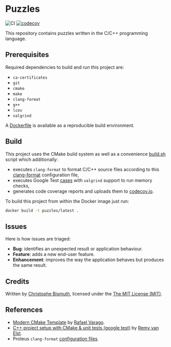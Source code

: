 # Puzzles

![CI](https://github.com/cbismuth/puzzles/workflows/CI/badge.svg)
[![codecov](https://codecov.io/gh/cbismuth/puzzles/branch/master/graph/badge.svg)](https://codecov.io/gh/cbismuth/puzzles)

This repository contains puzzles written in the C/C++ programming language.

## Prerequisites

Required dependencies to build and run this project are:

* `ca-certificates`
* `git`
* `cmake`
* `make`
* `clang-format`
* `g++`
* `lcov`
* `valgrind`

A [Dockerfile](Dockerfile) is available as a reproducible build environment.

## Build

This project uses the CMake build system as well as a convenience [build.sh](scripts/build.sh) script which additionally:
* executes `clang-format` to format C/C++ source files according to this [clang-format](.clang-format) configuration file,
* executes Google Test [cases](tests/core_tests) with `valgrind` support to run memory checks,
* generates code coverage reports and uploads them to [codecov.io](https://codecov.io/gh/cbismuth/puzzles).

To build this project from within the Docker image just run: 

```bash
docker build -t puzzles/latest .
```

## Issues

Here is how issues are triaged:

* **Bug**: identifies an unexpected result or application behaviour.
* **Feature**: adds a new end-user feature.
* **Enhancement**: improves the way the application behaves but produces the same result.

## Credits

Written by [Christophe Bismuth](https://www.linkedin.com/in/cbismuth/), licensed under the [The MIT License (MIT)](LICENSE.md).

## References

* [Modern CMake Template](https://github.com/rvarago/modern-cmake-template) by [Rafael Varago](https://github.com/rvarago).
* [C++ project setup with CMake & unit tests (google test)](https://raymii.org/s/tutorials/Cpp_project_setup_with_cmake_and_unit_tests.html) by [Remy van Elst](https://raymii.org/s/static/About.html).
* Proteus `clang-format` [configuration files](https://gitlab.cern.ch/proteus/proteus/-/commit/8d906a45801c03832531e243f41f5f5a83177de0).
